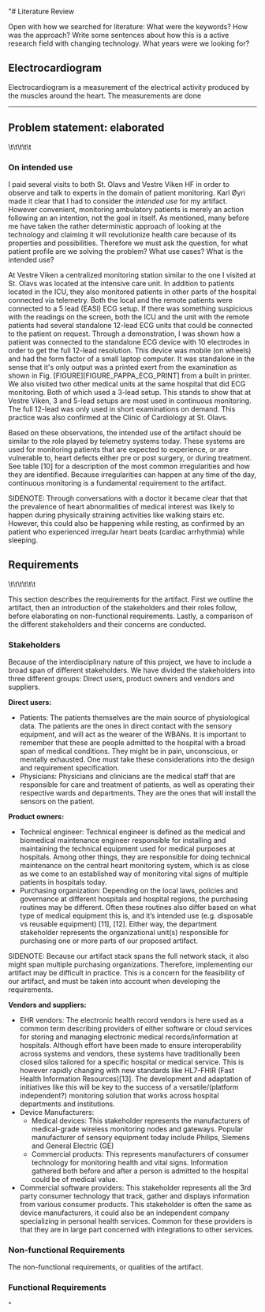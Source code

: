 "# Literature Review


Open with how we searched for literature: What were the keywords? How was the approach? Write some sentences about how this is a active research field with changing technology. What years were we looking for?

## Electrocardiogram


Electrocardiogram is a measurement of the electrical activity produced by the muscles around the heart. The measurements are done 





---





## Problem statement: elaborated

\t\t\t\t\t

### On intended use

I paid several visits to both St. Olavs and Vestre Viken HF in order to observe and talk to experts in the domain of patient monitoring. Karl Øyri made it clear that I had to consider the *intended use* for my artifact. However convenient, monitoring ambulatory patients is merely an action following an an intention, not the goal in itself. As mentioned, many before me have taken the rather deterministic approach of looking at the technology and claiming it will revolutionize health care because of its properties and possibilities. Therefore we must ask the question, for what patient profile are we solving the problem? What use cases? What is the intended use?

At Vestre Viken a centralized monitoring station similar to the one I visited at St. Olavs was located at the intensive care unit. In addition to patients located in the ICU, they also monitored patients in other parts of the hospital connected via telemetry. Both the local and the remote patients were connected to a 5 lead (EASI) ECG setup. If there was something suspicious with the readings on the screen, both the ICU and the unit with the remote patients had several standalone 12-lead ECG units that could be connected to the patient on request. Through a demonstration, I was shown how a patient was connected to the standalone ECG device with 10 electrodes in order to get the full 12-lead resolution. This device was mobile (on wheels) and had the form factor of a small laptop computer. It was standalone in the sense that it's only output was a printed exert from the examination as shown in Fig. [FIGURE][FIGURE_PAPPA_ECG_PRINT] from a built in printer. We also visited two other medical units at the same hospital that did ECG monitoring. Both of which used a 3-lead setup. This stands to show that at Vestre Viken, 3 and 5-lead setups are most used in continuous monitoring. The full 12-lead was only used in short examinations on demand. This practice was also confirmed at the Clinic of Cardiology at St. Olavs.

Based on these observations, the intended use of the artifact should be similar to the role played by telemetry systems today. These systems are used for monitoring patients that are expected to experience, or are vulnerable to, heart defects either pre or post surgery, or during treatment. See table [10] for a description of the most common irregularities and how they are identified. Because irregularities can happen at any time of the day, continuous monitoring is a fundamental requirement to the artifact.

SIDENOTE: Through conversations with a doctor it became clear that that the prevalence of heart abnormalities of medical interest was likely to happen during physically straining activities like walking stairs etc. However, this could also be happening while resting, as confirmed by an patient who experienced irregular heart beats (cardiac arrhythmia) while sleeping.




## Requirements


\t\t\t\t\t\t

This section describes the requirements for the artifact. First we outline the artifact, then an introduction of the stakeholders and their roles follow, before elaborating on non-functional requirements. Lastly, a comparison of the different stakeholders and their concerns are conducted. 


### Stakeholders

Because of the interdisciplinary nature of this project, we have to include a broad span of different stakeholders. We have divided the stakeholders into three different groups: Direct users, product owners and vendors and suppliers.


**Direct users:**

- Patients: The patients themselves are the main source of physiological data. The patients are the ones in direct contact with the sensory equipment, and will act as the wearer of the  WBANs. It is important to remember that these are people admitted to the hospital with a broad span of medical conditions. They might be in pain, unconscious, or mentally exhausted. One must take these considerations into the design and requirement specification. 
- Physicians:  Physicians and clinicians are the medical staff that are responsible for care and treatment of patients, as well as operating their respective wards and departments. They are the ones that will install the sensors on the patient.

**Product owners:**

- Technical engineer: Technical engineer is defined as the medical and biomedical maintenance engineer responsible for installing and maintaining the technical equipment used for medical purposes at hospitals. Among other things, they are responsible for doing technical maintenance  on the central heart monitoring system, which is as close as we come to an established way of monitoring vital signs of multiple patients in hospitals today.
- Purchasing organization: Depending on the local laws, policies and governance at different hospitals and hospital regions, the purchasing routines may be different. Often these routines also differ based on what type of medical equipment this is, and it’s intended use (e.g. disposable vs reusable equipment) [11], [12]. Either way, the department stakeholder represents the organizational unit(s) responsible for purchasing one or more parts of our proposed artifact.

SIDENOTE: Because our artifact stack spans the full network stack, it also might span multiple purchasing organizations. Therefore, implementing our artifact may be difficult in practice. This is a concern for the feasibility of our artifact, and must be taken into account when developing the requirements.  

**Vendors and suppliers:**

- EHR vendors: The electronic health record vendors is here used as a common term describing providers of either software or cloud services for storing and managing electronic medical records/information at hospitals.  Although effort have been made to ensure interoperability across systems and vendors, these systems have traditionally been closed silos tailored for a specific hospital or medical service. This is however rapidly changing with new standards like HL7-FHIR (Fast Health Information Resources)[13]. The development and adaptation of initiatives like this will be key to the success of a versatile/(platform independent?) monitoring solution that works across hospital departments and institutions.
- Device Manufacturers:
  - Medical devices: This stakeholder represents the manufacturers of medical-grade wireless monitoring nodes and gateways. Popular manufacturer of sensory equipment today include Philips, Siemens and General Electric (GE)
  - Commercial products: This represents manufacturers of consumer technology for monitoring health and vital signs. Information gathered both before and after a person is admitted to the hospital could be of medical value.
- Commercial software providers: This stakeholder represents all the 3rd party consumer technology that track, gather and displays information from various consumer products. This stakeholder is often the same as device manufacturers, it could also be an independent company specializing in personal health services. Common for these providers is that they are in large part concerned with integrations to other services.


### Non-functional Requirements

The non-functional requirements, or qualities of the artifact.


### Functional Requirements

"